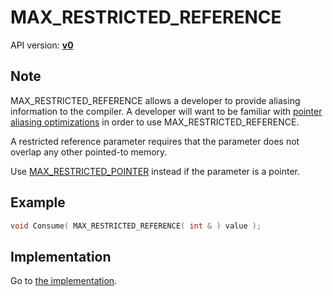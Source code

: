 # MAX_RESTRICTED_REFERENCE

API version: [**v0**](../../v0.md)

## Note

MAX_RESTRICTED_REFERENCE allows a developer to provide aliasing information to the compiler.
A developer will want to be familiar with [pointer aliasing optimizations](AliasingOptimizations.md) in order to use MAX_RESTRICTED_REFERENCE.

A restricted reference parameter requires that the parameter does not overlap any other pointed-to memory.

Use [MAX_RESTRICTED_POINTER](MAX_RESTRICTED_POINTER.md) instead if the parameter is a pointer.

## Example

```c++
void Consume( MAX_RESTRICTED_REFERENCE( int & ) value );
```

## Implementation

Go to [the implementation](../../../../Code/Include/max/Compiling/AliasingOptimizations.hpp#L72).
